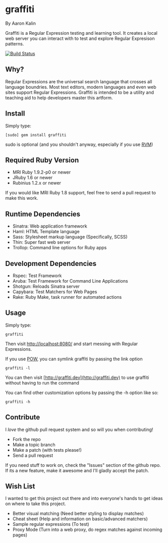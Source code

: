 graffiti
========

By Aaron Kalin

Graffiti is a Regular Expression testing and learning tool. It creates a
local web server you can interact with to test and explore Regular Expresison
patterns.

[![Build Status](http://travis-ci.org/martinisoft/graffiti.png)](http://travis-ci.org/martinisoft/graffiti)

Why?
----

Regular Expressions are the universal search language that crosses
all language boundries. Most text editors, modern languages and
even web sites support Regular Expressions.  Graffiti is intended
to be a utility and teaching aid to help developers master this artform.

Install
-------

Simply type:

```
[sudo] gem install graffiti
```

sudo is optional (and you shouldn't anyway, especially if you use [RVM](http://rvm.beginrescueend.com))

Required Ruby Version
---------------------

* MRI Ruby 1.9.2-p0 or newer
* JRuby 1.6 or newer
* Rubinius 1.2.x or newer

If you would like MRI Ruby 1.8 support, feel free to send a pull request
to make this work.

Runtime Dependencies
--------------------

* Sinatra: Web application framework
* Haml: HTML Template language
* Sass: Stylesheet markup language (Specifically, SCSS)
* Thin: Super fast web server
* Trollop: Command line options for Ruby apps

Development Dependencies
------------------------

* Rspec: Test Framework
* Aruba: Test Framework for Command Line Applications
* Shotgun: Reloads Sinatra server
* Capybara: Test Matchers for Web Pages
* Rake: Ruby Make, task runner for automated actions

Usage
-----

Simply type:

```
graffiti
```

Then visit [http://localhost:8080/](http://localhost:8080/) and
start messing with Regular Expressions.

If you use [POW](http://pow.cx/), you can symlink graffiti by passing the link option

```
graffiti -l
```

You can then visit [http://graffiti.dev](http://graffiti.dev) to use graffiti
without having to run the command

You can find other customization options by passing the -h option like so:

```
graffiti -h
```

Contribute
----------

I *love* the github pull request system and so will you when contributing!

* Fork the repo
* Make a topic branch
* Make a patch (with tests please!)
* Send a pull request

If you need stuff to work on, check the "Issues" section of the
github repo. If its a new feature, make it awesome and I'll gladly accept
the patch.

Wish List
---------

I wanted to get this project out there and into everyone's hands
to get ideas on where to take this project.

* Better visual matching (Need better styling to display matches)
* Cheat sheet (Help and information on basic/advanced matchers)
* Sample regular expressions (To test)
* Proxy Mode (Turn into a web proxy, do regex matches against incoming pages)
